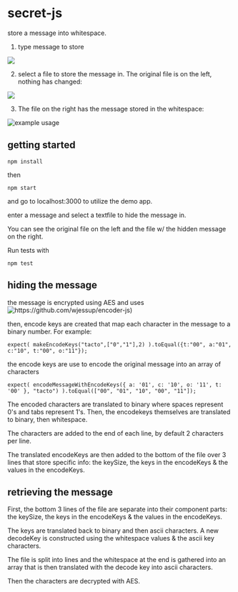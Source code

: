# secret-js

store a message into whitespace.

1) type message to store

![](https://s3.amazonaws.com/f.cl.ly/items/083P3e3g2w3s2u2N3Q1e/Image%202016-04-04%20at%2011.14.33%20AM.png?v=0e4b99c4)

2) select a file to store the message in. The original file is on the left, nothing has changed:

![](https://s3.amazonaws.com/f.cl.ly/items/0a2d2x3P153m27400x1K/Image%202016-04-04%20at%2011.15.09%20AM.png?v=6174dfd7)

3) The file on the right has the message stored in the whitespace:

![example usage](https://s3.amazonaws.com/f.cl.ly/items/151N23002B2S3a23222N/Image%202016-04-04%20at%2011.12.57%20AM.png?v=d0762f33)

## getting started

`npm install`

then

`npm start`

and go to localhost:3000 to utilize the demo app.

enter a message and select a textfile to hide the message in. 

You can see the original file on the left and the file w/ the hidden message on the right. 

Run tests with

`npm test`

## hiding the message

the message is encrypted using AES and uses ![https://github.com/wjessup/encoder-js)](https://github.com/wjessup/encoder-js)

then, encode keys are created that map each character in the message to a binary number. For example:

`
expect(
  makeEncodeKeys("tacto",["0","1"],2)
).toEqual({t:"00", a:"01", c:"10", t:"00", o:"11"});
`

the encode keys are use to encode the original message into an array of characters

`
expect(
  encodeMessageWithEncodeKeys({ a: '01', c: '10', o: '11', t: '00' }, "tacto")
).toEqual(["00", "01", "10", "00", "11"]);
`

The encoded characters are translated to binary where spaces represent 0's and tabs represent 1's. Then, the encodekeys themselves are 
translated to binary, then whitespace.

The characters are added to the end of each line, by default 2 characters per line. 

The translated encodeKeys are then added to the bottom of the file over 3 lines that store specific info: the keySize, the keys in the encodeKeys & the values in the encodeKeys. 

## retrieving the message

First, the bottom 3 lines of the file are separate into their component parts: the keySize, the keys in the encodeKeys & the values in the encodeKeys. 

The keys are translated back to binary and then ascii characters. A new decodeKey is constructed using the whitespace values & the ascii key characters. 

The file is split into lines and the whitespace at the end is gathered into an array that is then translated with the decode key into ascii characters. 

Then the characters are decrypted with AES.



